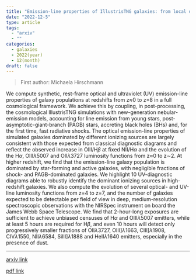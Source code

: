 ```yaml
---
title: "Emission-line properties of IllustrisTNG galaxies: from local diagnostic diagrams to high-redshift predictions for JWST"
date: "2022-12-5"
type: article
tags:
  - "arxiv"
  - ""
categories:
  - galaxies
  - 2022(year)
  - 12(month)
draft: false
---
```


> First author: Michaela Hirschmann

 We compute synthetic, rest-frame optical and ultraviolet (UV) emission-line
properties of galaxy populations at redshifts from z$\approx$0 to z=8 in a full
cosmological framework. We achieve this by coupling, in post-processing, the
cosmological IllustrisTNG simulations with new-generation nebular-emission
models, accounting for line emission from young stars,
post-asymptotic-giant-branch (PAGB) stars, accreting black holes (BHs) and, for
the first time, fast radiative shocks. The optical emission-line properties of
simulated galaxies dominated by different ionizing sources are largely
consistent with those expected from classical diagnostic diagrams and reflect
the observed increase in OIII/H$\beta$ at fixed NII/H$\alpha$ and the
evolution of the H$\alpha$, OIII$\lambda5007$ and OII$\lambda3727$
luminosity functions from z$\approx$0 to z$\sim$2. At higher redshift, we find
that the emission-line galaxy population is dominated by star-forming and
active galaxies, with negligible fractions of shock- and PAGB-dominated
galaxies. We highlight 10 UV-diagnostic diagrams able to robustly identify the
dominant ionizing sources in high-redshift galaxies. We also compute the
evolution of several optical- and UV-line luminosity functions from z=4 to z=7,
and the number of galaxies expected to be detectable per field of view in deep,
medium-resolution spectroscopic observations with the NIRSpec instrument on
board the James Webb Space Telescope. We find that 2-hour-long exposures are
sufficient to achieve unbiased censuses of H$\alpha$ and OIII$\lambda5007$
emitters, while at least 5 hours are required for H$\beta$, and even 10 hours
will detect only progressively smaller fractions of OII$\lambda3727$,
OIII]$\lambda1663$, CIII]$\lambda1908$, CIV$\lambda1550$, NII$\lambda6584$,
SiIII]$\lambda1888$ and HeII$\lambda1640$ emitters, especially in the presence
of dust.

---
[arxiv link](http://arxiv.org/abs/2212.02522v1)

[pdf link](http://arxiv.org/pdf/2212.02522v1)